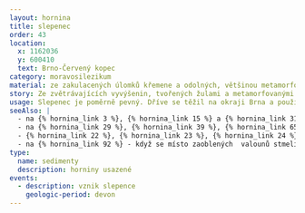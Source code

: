 ```yaml
---
layout: hornina
title: slepenec
order: 43
location:
  x: 1162036
  y: 600410
  text: Brno-Červený kopec
category: moravosilezikum
material: ze zakulacených úlomků křemene a odolných, většinou metamorfovaných hornin; základní hmota mezi valouny obsahuje oxidy železa, které hornině dodávají čevenou až fialovou barvu
story: Ze zvětrávajících vyvýšenin, tvořených žulami a metamorfovanými horninami, splachovaly přívaly vody množství úlomků hornin. Úlomky cestovaly ve vodním prostředí poměrně daleko. Navzájem se otloukaly a obrušovaly do kulata. Většina úlomků byla úplně rozdrcena a nakonec zůstal jen nejodolnější křemen. Vrstvy křemenného štěrku na úpatí hor. Později byly stmeleny v pevnou horninu - slepenec.
usage: Slepenec je poměrně pevný. Dříve se těžil na okraji Brna a používali jej kameníci. Ručně otesávali kvádry, z nichž se stavěly zdi. Pro moderní průmyslové zpracování se tento slepenec moc nehodí, a tak těžba skončila a v lomech se začaly stavět obytné domky. Jak se Brno rozrůstalo, staré slepencové lomy se ocitly uvnitř města. Z původní kolonie nouzových dělnických domků na Červeném kopci vzniklo jedno z nejhezčích brněnských zákoutí - Kamenka.
seeAlso: |
  - na {% hornina_link 3 %}, {% hornina_link 15 %} a {% hornina_link 31 %} a {% hornina_link 93 %} - uvidíš jiné typy slepenců, které vznikly v různých obdobích a v odlišném prostředí
  - na {% hornina_link 29 %}, {% hornina_link 39 %}, {% hornina_link 65 %} a {% hornina_link 76 %}  - pokud se nahromadí drobnější úlomky křemene, nevznikne slepenec, ale pískovec
  - {% hornina_link 22 %}, {% hornina_link 23 %}, {% hornina_link 24 %} a {% hornina_link 49 %} - před tím, než jsem se stal pevnou horninou, byl jsem také nezpevněným štěrkem
  - na {% hornina_link 92 %} - když se místo zaoblených  valounů stmelí ostrohranné úlomky, není to slepenec, ale brekcie 
type:
  name: sedimenty
  description: horniny usazené
events:
  - description: vznik slepence
    geologic-period: devon
---
```


